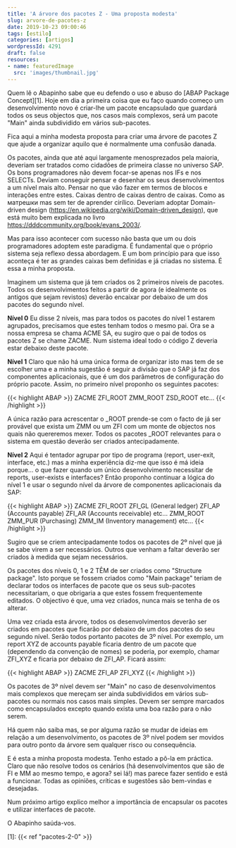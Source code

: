 ```yaml
---
title: 'A árvore dos pacotes Z - Uma proposta modesta'
slug: arvore-de-pacotes-z
date: 2019-10-23 09:00:46
tags: [estilo]
categories: [artigos]
wordpressId: 4291
draft: false
resources:
- name: featuredImage
  src: 'images/thumbnail.jpg'
---
```

Quem lê o Abapinho sabe que eu defendo o uso e abuso do [ABAP Package Concept][1]. Hoje em dia a primeira coisa que eu faço quando começo um desenvolvimento novo é criar-lhe um pacote encapsulado que guardará todos os seus objectos que, nos casos mais complexos, será um pacote "Main" ainda subdividido em vários sub-pacotes.

Fica aqui a minha modesta proposta para criar uma árvore de pacotes Z que ajude a organizar aquilo que é normalmente uma confusão danada.

<!--more-->

Os pacotes, ainda que até aqui largamente menosprezados pela maioria, deveriam ser tratados como cidadões de primeira classe no universo SAP. Os bons programadores não devem focar-se apenas nos IFs e nos SELECTs. Deviam conseguir pensar e desenhar os seus desenvolvimentos a um nível mais alto. Pensar no que vão fazer em termos de blocos e interações entre estes. Caixas dentro de caixas dentro de caixas. Como as матрешки mas sem ter de aprender cirílico. Deveriam adoptar Domain-driven design (<https://en.wikipedia.org/wiki/Domain-driven_design>), que está muito bem explicada no livro <https://dddcommunity.org/book/evans_2003/>.

Mas para isso acontecer com sucesso não basta que um ou dois programadores adoptem este paradigma. É fundamental que o próprio sistema seja reflexo dessa abordagem. E um bom princípio para que isso aconteça é ter as grandes caixas bem definidas e já criadas no sistema. É essa a minha proposta.

Imaginem um sistema que já tem criados os 2 primeiros níveis de pacotes. Todos os desenvolvimentos feitos a partir de agora (e idealmente os antigos que sejam revistos) deverão encaixar por debaixo de um dos pacotes do segundo nível.

**Nível 0**
Eu disse 2 níveis, mas para todos os pacotes do nível 1 estarem agrupados, precisamos que estes tenham todos o mesmo pai. Ora se a nossa empresa se chama ACME SA, eu sugiro que o pai de todos os pacotes Z se chame ZACME. Num sistema ideal todo o código Z deveria estar debaixo deste pacote.

**Nível 1**
Claro que não há uma única forma de organizar isto mas tem de se escolher uma e a minha sugestão é seguir a divisão que o SAP já faz dos componentes aplicacionais, que é um dos parâmetros de configuração do próprio pacote. Assim, no primeiro nível proponho os seguintes pacotes:

{{< highlight ABAP >}}
ZACME
  ZFI_ROOT
  ZMM_ROOT
  ZSD_ROOT
  etc...
{{< /highlight >}}

A única razão para acrescentar o \_ROOT prende-se com o facto de já ser provável que exista um ZMM ou um ZFI com um monte de objectos nos quais não quereremos mexer. Todos os pacotes \_ROOT relevantes para o sistema em questão deverão ser criados antecipadamente.

**Nível 2**
Aqui é tentador agrupar por tipo de programa (report, user-exit, interface, etc.) mas a minha experiência diz-me que isso é má ideia porque... o que fazer quando um único desenvolvimento necessitar de reports, user-exists e interfaces? Então proponho continuar a lógica do nível 1 e usar o segundo nível da árvore de componentes aplicacionais da SAP:

{{< highlight ABAP >}}
ZACME
  ZFI_ROOT
    ZFI_GL (General ledger)
    ZFI_AP (Accounts payable)
    ZFI_AR (Accounts receivable)
    etc...
  ZMM_ROOT
    ZMM_PUR (Purchasing)
    ZMM_IM (Inventory management)
    etc...
{{< /highlight >}}

Sugiro que se criem antecipadamente todos os pacotes de 2º nível que já se sabe virem a ser necessários. Outros que venham a faltar deverão ser criados à medida que sejam necessários.

Os pacotes dos níveis 0, 1 e 2 TÊM de ser criados como "Structure package". Isto porque se fossem criados como "Main package" teriam de declarar todos os interfaces de pacote que os seus sub-pacotes necessitariam, o que obrigaria a que estes fossem frequentemente editados. O objectivo é que, uma vez criados, nunca mais se tenha de os alterar.

Uma vez criada esta árvore, todos os desenvolvimentos deverão ser criados em pacotes que ficarão por debaixo de um dos pacotes do seu segundo nível. Serão todos portanto pacotes de 3º nível. Por exemplo, um report XYZ de accounts payable ficaria dentro de um pacote que (dependendo da convenção de nomes) se poderia, por exemplo, chamar ZFI_XYZ e ficaria por debaixo de ZFI_AP. Ficará assim:

{{< highlight ABAP >}}
ZACME
  ZFI_AP
    ZFI_XYZ
{{< /highlight >}}

Os pacotes de 3º nível devem ser "Main" no caso de desenvolvimentos mais complexos que mereçam ser ainda subdivididos em vários sub-pacotes ou normais nos casos mais simples. Devem ser sempre marcados como encapsulados excepto quando exista uma boa razão para o não serem.

Há quem não saiba mas, se por alguma razão se mudar de ideias em relação a um desenvolvimento, os pacotes de 3º nível podem ser movidos para outro ponto da árvore sem qualquer risco ou consequência.

E é esta a minha proposta modesta. Tenho estado a pô-la em práctica. Claro que não resolve todos os cenários (há desenvolvimentos que são de FI e MM ao mesmo tempo, e agora? sei lá!) mas parece fazer sentido e está a funcionar. Todas as opiniões, críticas e sugestões são bem-vindas e desejadas.

Num próximo artigo explico melhor a importância de encapsular os pacotes e utilizar interfaces de pacote.

O Abapinho saúda-vos.

   [1]: {{< ref "pacotes-2-0" >}}

